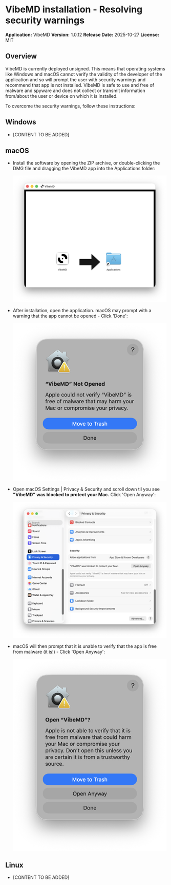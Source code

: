 # VibeMD installation - Resolving security warnings

**Application:** VibeMD **Version:** 1.0.12 **Release Date:** 2025-10-27 **License:** MIT

## Overview

VibeMD is currently deployed unsigned. This means that operating systems like Windows and macOS cannot verify the validity of the developer of the application and so will prompt the user with security warnings and recommend that app is not installed. VibeMD is safe to use and free of malware and spyware and does not collect or transmit information from/about the user or device on which it is installed.

To overcome the security warnings, follow these instructions:

## Windows

-   \[CONTENT TO BE ADDED\]
    

## macOS

-   Install the software by opening the ZIP archive, or double-clicking the DMG file and dragging the VibeMD app into the Applications folder:
    
    ![macOS-1](/site/images/macOS-install-warning-1.png)
-   After installation, open the application. macOS may prompt with a warning that the app cannot be opened - Click 'Done':
    
    ![macOS-1](/site/images/macOS-install-warning-2.png)
-   Open macOS Settings | Privacy & Security and scroll down til you see **"VibeMD" was blocked to protect your Mac.** Click 'Open Anyway':
    
    ![macOS-1](/site/images/macOS-install-warning-3.png)
-   macOS will then prompt that it is unable to verify that the app is free from malware (it is!) - Click 'Open Anyway':
    
    ![macOS-1](/site/images/macOS-install-warning-4.png)

## Linux

-   \[CONTENT TO BE ADDED\]